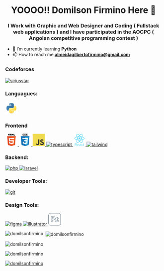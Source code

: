 <h1 align="center">YOOOO!! Domilson Firmino Here 👋</h1>
<h3 align="center">I Work with Graphic and Web Designer and Coding ( Fullstack web applications ) and I have participated in the AOCPC ( Angolan competitive programming contest ) </h3>

- 🌱 I’m currently learning **Python**
- 📫 How to reach me **almeidagilbertofirmino@gmail.com**

<!-- Adicionar linguas faladas, adicionar o frontend mentor como foco atual, dessenvolivmento com react js e programação competitiva com python -->

<!-- ADicionar tambem link para uma area com todos os repositorios ordenados por categorias -->
<!-- categorias de repositorios: frontend mentor, Competitive programing e outras -->
<!-- adicionar menos colapsaveis, imagem de capa personalizada e imagem de desenvolvedor lateral -->
<!-- adicionar mais tarde um lnk para os trabalhos de design bem como de web design -->
<h3 align="left">Codeforces</h3>
<p align="left">

<a href="https://codeforces.com/profile/siriusstar" target="blank">
<img align="center" src="https://raw.githubusercontent.com/rahuldkjain/github-profile-readme-generator/master/src/images/icons/Social/codeforces.svg" alt="siriusstar" height="30" width="40" />
</a>

</p>

<h3 align="left">Languagues:</h3>

<p align="left">
 
   <a href="https://www.python.org" target="_blank" rel="noreferrer">
      <img src="https://raw.githubusercontent.com/devicons/devicon/master/icons/python/python-original.svg" alt="python" width="40" height="40"/>
   </a>

</p>

<h3 align="left">Frontend</h3>
<p align="left">

   <a href="https://www.w3.org/html/" target="_blank" rel="noreferrer">
     <img src="https://raw.githubusercontent.com/devicons/devicon/master/icons/html5/html5-original-wordmark.svg" alt="html5" width="40" height="40"/>
   </a>

   <a href="https://www.w3schools.com/css/" target="_blank" rel="noreferrer">
      <img src="https://raw.githubusercontent.com/devicons/devicon/master/icons/css3/css3-original-wordmark.svg" alt="css3" width="40" height="40"/>
   </a>

   <a href="https://developer.mozilla.org/en-US/docs/Web/JavaScript" target="_blank" rel="noreferrer">
      <img src="https://raw.githubusercontent.com/devicons/devicon/master/icons/javascript/javascript-original.svg" alt="javascript" width="40" height="40"/>
   </a>

   <a href="https://www.typescriptlang.org/" target="_blank" rel="noreferrer">
      <img src="https://cdn.iconscout.com/icon/free/png-256/free-typescript-logo-icon-download-in-svg-png-gif-file-formats--programming-language-logos-pack-icons-1174965.png?f=webp&w=256" alt="typescript" width="40" height="40"/>
   </a>

   <a href="https://reactjs.org/" target="_blank" rel="noreferrer">
      <img src="https://raw.githubusercontent.com/devicons/devicon/master/icons/react/react-original-wordmark.svg" alt="react" width="40" height="40"/>
   </a>
 
   <a href="https://tailwindcss.com/" target="_blank" rel="noreferrer">
      <img src="https://www.vectorlogo.zone/logos/tailwindcss/tailwindcss-icon.svg" alt="tailwind" width="40" height="40"/>
   </a>

</p>

<h3 align="left">Backend:</h3>

<p align="left">
   <a href="https://www.php.net/" target="_blank" rel="noreferrer">
      <img src="https://w7.pngwing.com/pngs/87/831/png-transparent-php-hd-logo.png" alt="php" width="40" height="40"/>
   </a>
 
   <a href="https://laravel.com/" target="_blank" rel="noreferrer">
      <img src="https://static-00.iconduck.com/assets.00/laravel-icon-497x512-uwybstke.png" alt="laravel" width="40" height="40"/>
   </a>
</p>

<h3 align="left">Developer Tools:</h3>

<p align="left">
   
   <a href="https://git-scm.com/" target="_blank" rel="noreferrer">
      <img src="https://www.vectorlogo.zone/logos/git-scm/git-scm-icon.svg" alt="git" width="40" height="40"/>
   </a>

</p>

<h3 align="left">Design Tools:</h3>
<p align="left">

   <a href="https://www.figma.com/" target="_blank" rel="noreferrer">
      <img src="https://www.vectorlogo.zone/logos/figma/figma-icon.svg" alt="figma" width="40" height="40"/>
   </a>
   
   <a href="https://www.adobe.com/in/products/illustrator.html" target="_blank" rel="noreferrer">
      <img src="https://www.vectorlogo.zone/logos/adobe_illustrator/adobe_illustrator-icon.svg" alt="illustrator" width="40" height="40"/>
   </a>
   
   <a href="https://www.photoshop.com/en" target="_blank" rel="noreferrer">
      <img src="https://raw.githubusercontent.com/devicons/devicon/master/icons/photoshop/photoshop-line.svg" alt="photoshop" width="40" height="40"/>
   </a>

</p>

<p>

   <img align="left" src="https://github-readme-stats.vercel.app/api/top-langs?username=domilsonfirmino&show_icons=true&locale=en&layout=compact" alt="domilsonfirmino" />

</p>

<p>&nbsp;
   <img align="center" src="https://github-readme-stats.vercel.app/api?username=domilsonfirmino&show_icons=true&locale=en" alt="domilsonfirmino" />
</p>

<p>
   <img align="center" src="https://github-readme-streak-stats.herokuapp.com/?user=domilsonfirmino&" alt="domilsonfirmino" />
</p>

<p align="left"> <img src="https://komarev.com/ghpvc/?username=domilsonfirmino&label=Profile%20views&color=0e75b6&style=flat" alt="domilsonfirmino" /> </p>

<p align="left"> <a href="https://github.com/ryo-ma/github-profile-trophy">
   <img src="https://github-profile-trophy.vercel.app/?username=domilsonfirmino" alt="domilsonfirmino" /></a>
</p>
